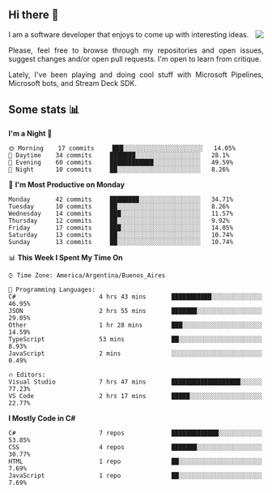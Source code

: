 ## Hi there :slightly_smiling_face:

<img src="https://github-readme-stats.vercel.app/api?username=victorgrycuk&show_icons=true&count_private=true&title_color=F7941E&icon_color=F7941E" align="right">

<p align="justify">
I am a software developer that enjoys to come up with interesting ideas.
<p/>

<p align= "justify">
Please, feel free to browse through my repositories and open issues, suggest changes and/or open pull requests. I'm open to learn from critique.
<p/>

<p align= "justify">
Lately, I've been playing and doing cool stuff with Microsoft Pipelines, Microsoft bots, and Stream Deck SDK.
<p/>

## Some stats :bar_chart:
<!--START_SECTION:waka-->
**I'm a Night 🦉** 

```text
🌞 Morning    17 commits     ███░░░░░░░░░░░░░░░░░░░░░░   14.05% 
🌆 Daytime    34 commits     ███████░░░░░░░░░░░░░░░░░░   28.1% 
🌃 Evening    60 commits     ████████████░░░░░░░░░░░░░   49.59% 
🌙 Night      10 commits     ██░░░░░░░░░░░░░░░░░░░░░░░   8.26%

```
📅 **I'm Most Productive on Monday** 

```text
Monday       42 commits     ████████░░░░░░░░░░░░░░░░░   34.71% 
Tuesday      10 commits     ██░░░░░░░░░░░░░░░░░░░░░░░   8.26% 
Wednesday    14 commits     ███░░░░░░░░░░░░░░░░░░░░░░   11.57% 
Thursday     12 commits     ██░░░░░░░░░░░░░░░░░░░░░░░   9.92% 
Friday       17 commits     ███░░░░░░░░░░░░░░░░░░░░░░   14.05% 
Saturday     13 commits     ██░░░░░░░░░░░░░░░░░░░░░░░   10.74% 
Sunday       13 commits     ██░░░░░░░░░░░░░░░░░░░░░░░   10.74%

```


📊 **This Week I Spent My Time On** 

```text
⌚︎ Time Zone: America/Argentina/Buenos_Aires

💬 Programming Languages: 
C#                       4 hrs 43 mins       ███████████░░░░░░░░░░░░░░   46.95% 
JSON                     2 hrs 55 mins       ███████░░░░░░░░░░░░░░░░░░   29.05% 
Other                    1 hr 28 mins        ███░░░░░░░░░░░░░░░░░░░░░░   14.59% 
TypeScript               53 mins             ██░░░░░░░░░░░░░░░░░░░░░░░   8.93% 
JavaScript               2 mins              ░░░░░░░░░░░░░░░░░░░░░░░░░   0.49%

🔥 Editors: 
Visual Studio            7 hrs 47 mins       ███████████████████░░░░░░   77.23% 
VS Code                  2 hrs 17 mins       █████░░░░░░░░░░░░░░░░░░░░   22.77%

```

**I Mostly Code in C#** 

```text
C#                       7 repos             █████████████░░░░░░░░░░░░   53.85% 
CSS                      4 repos             ███████░░░░░░░░░░░░░░░░░░   30.77% 
HTML                     1 repo              ██░░░░░░░░░░░░░░░░░░░░░░░   7.69% 
JavaScript               1 repo              ██░░░░░░░░░░░░░░░░░░░░░░░   7.69%

```



<!--END_SECTION:waka-->
